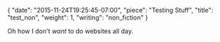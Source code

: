 {
   "date": "2015-11-24T19:25:45-07:00",
   "piece": "Testing Stuff",
   "title": "test_non",
   "weight": 1,
   "writing": "non_fiction"
}

Oh how I don't *want* to do websites all day.
